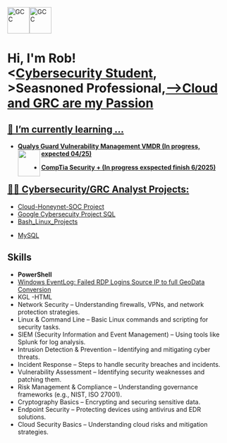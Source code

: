 <!--<img src="[(https://imgur.com/HGYj714)]" alt="Robert Chich Cyber Analyst">-->

<img src="https://i.imgur.com/zNm7DeP.png" alt="GCC" width="50" height="60"><img src="https://i.imgur.com/5j0KCeG.png" alt="GCC" width="50" height="60">



<h1>Hi, I'm Rob! <br/><<a href="https://github.com/2SMOGss/">Cybersecurity Student</a>, <ahttps://github.com/2SMOGss/Cloud-Honeynet-SOC/a>><!<a href="https://www.linkedin.com/in/robchich/">Seasnoned Professional</a>,<a href="(https://www.linkedin.com/in/robchich/)">-->Cloud and GRC are my Passion</h1> 
<!-- Paramedic | Cybersecurity Student | Cloud and GRC are my Passion
  -->
<h2>🌱 I’m currently learning ...</h2>

- <b>Qualys Guard Vulnerability Management VMDR (In progress, expected 04/25)<img src="https://ik.imagekit.io/qualys/image/logo/qualys.svg" width="50" height="60" align="left"></b>

- <b>CompTia Security + (In progress exspected finish 6/2025)</b>

  
</div>

<h2>👨‍💻 Cybersecurity/GRC Analyst Projects:</h2>

  - [Cloud-Honeynet-SOC Project](https://github.com/2SMOGss/Cloud-Honeynet-SOC)
  - [Google Cybersecuity Project SQL](https://github.com/2SMOGss/MySQL)
  - [Bash_Linux_Projects](https://github.com/2SMOGss/Bash_Linix_Projects)
  <!--- [GRC](https://github.com/2SMOGss/GRC)-->
  - [MySQL](https://github.com/2SMOGss/MySQL)

<h2>Skills</h2>

 - <b>PowerShell</b>
 - [Windows EventLog: Failed RDP Logins Source IP to full GeoData Conversion]((https://github.com/2SMOGss/Cloud-Honeynet-SOC))
 - KGL        -HTML
 - Network Security – Understanding firewalls, VPNs, and network protection strategies.
 - Linux & Command Line – Basic Linux commands and scripting for security tasks.
 - SIEM (Security Information and Event Management) – Using tools like Splunk for log analysis.
 - Intrusion Detection & Prevention – Identifying and mitigating cyber threats.
 - Incident Response – Steps to handle security breaches and incidents.
 - Vulnerability Assessment – Identifying security weaknesses and patching them.
 - Risk Management & Compliance – Understanding governance frameworks (e.g., NIST, ISO 27001).
 - Cryptography Basics – Encrypting and securing sensitive data.
 - Endpoint Security – Protecting devices using antivirus and EDR solutions.
 - Cloud Security Basics – Understanding cloud risks and mitigation strategies.













 <!--
  - 
- <b>Full Stack Web App (React, NodeJS, Azure, and Machine Learning Components)</b>
  - [Image Analysis Middleware](https://github.com/joshmadakor1/4chan-Image-Analysis-Middleware-C964) <b><i>(Potentially NSFW)</b></i>-->

 <!-- - [JWipe (Disk Wiping Utility)](https://github.com/joshmadakor1/Jwipe.PowerShell)
  - [Active Directory Bulk User Creation](https://github.com/joshmadakor1/AD_PS)
  - [FIM (File Integrity Monitor)](https://github.com/joshmadakor1/PowerShell-Integrity-FIM)
- <b>C# (.NET Desktop Applications)</b>
  - [Ransomware Proof of Concept (Encrypter)](https://github.com/joshmadakor1/EncrypterPOC)
  - [Ransomware Proof of Concept (Decrypter)](https://github.com/joshmadakor1/DecrypterPOC)
  - [Keylogger with Email Capability](https://github.com/joshmadakor1/Key-Logger-With-Email)
- <b>Python</b>
  - [Package Delivery Application (Datastructures and Algorithms Demo)](https://github.com/joshmadakor1/Package-Delivery-Pathfinding-Algorithm)

<h2>📺 Popular YouTube Videos</h2>

- [How to get into Cybersecurity Starting From Zero](https://www.youtube.com/watch?v=a83ASGn_V_s)
- [A Day in the Life of a Cybersecurity Anayst](https://www.youtube.com/watch?v=uHy3oM7NnoU)
- [How to Create a KeyLogger (C#)](https://www.youtube.com/watch?v=N-L9hklSlNk)
- [Ransomware Demonstration (C#)](https://www.youtube.com/watch?v=OfvdQeh79s0)

<!--<h2> 🤳 Connect with me:</h2>

<!--[<img align="left" alt="Robert Chich | Twitter" width="22px" src="https://cdn.jsdelivr.net/npm/simple-icons@v3/icons/twitter.svg" />]

[<img align="left" alt="Robert Chich | Instagram" width="22px" src="https://cdn.jsdelivr.net/npm/simple-icons@v3/icons/instagram.svg" />]

[<img align="left" alt="Rob Chich | LinkedIn" width="50px" src="https://cdn.jsdelivr.net/npm/simple-icons@v3/icons/linkedin.svg" />]-->


[X]: https://x.com/2sm0gSS/
[instagram]: https://www.instagram.com/robertchich/



<!-- https://twitter.com/2sm0gSS[twitter]:-->

<!--
<h3>https://linkedin.com/in/robchich</h3>  [linkedin]:



Here are some ideas to get you started:

- 🔭 I’m currently working on ...

- 👯 I’m looking to collaborate on ...
- 🤔 I’m looking for help with ...
- 💬 Ask me about ...
- 📫 How to reach me: ...
- 😄 Pronouns: ...
- ⚡ Fun fact: ...-->
